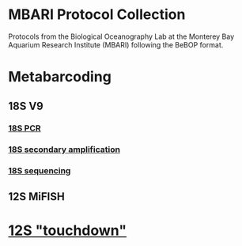 # MBARI Protocol Collection

Protocols from the Biological Oceanography Lab at the Monterey Bay Aquarium Research Institute (MBARI) following the BeBOP format.


# Metabarcoding
## 18S V9
### [18S PCR](protocol_18S_PCR.md)
### [18S secondary amplification](protocol_18S_secondary_amplification.md)
### [18S sequencing](protocol_18S_sequencing.md)

## 12S MiFISH
# [12S "touchdown"](protocol_12S_PCR_touchdown.md)
